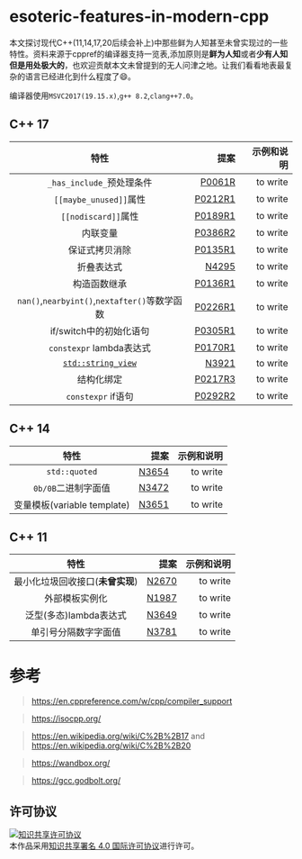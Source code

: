 # esoteric-features-in-modern-cpp
本文探讨现代C++(11,14,17,20后续会补上)中那些鲜为人知甚至未曾实现过的一些特性。资料来源于cppref的编译器支持一览表,添加原则是**鲜为人知**或者**少有人知但是用处极大的**，也欢迎贡献本文未曾提到的无人问津之地。让我们看看地表最复杂的语言已经进化到什么程度了:smile:。

编译器使用`MSVC2017(19.15.x)`,`g++ 8.2`,`clang++7.0`。

## C++ 17
| 特性 | 提案 | 示例和说明 |
| :------: | ------: | ------: |
| `_has_include_`预处理条件 | [P0061R](http://www.open-std.org/jtc1/sc22/wg21/docs/papers/2015/p0061r1.html) | to write |
| `[[maybe_unused]]`属性 | [P0212R1](http://www.open-std.org/jtc1/sc22/wg21/docs/papers/2016/p0212r1.pdf) | to write |
| `[[nodiscard]]`属性 | [P0189R1](http://www.open-std.org/jtc1/sc22/wg21/docs/papers/2016/p0189r1.pdf) | to write |
| 内联变量 | [P0386R2](http://www.open-std.org/jtc1/sc22/wg21/docs/papers/2016/p0386r2.pdf) | to write |
| 保证式拷贝消除 | [P0135R1](http://www.open-std.org/jtc1/sc22/wg21/docs/papers/2016/p0135r1.html) | to write |
| 折叠表达式 | [N4295](http://www.open-std.org/jtc1/sc22/wg21/docs/papers/2014/n4295.html) | to write |
| 构造函数继承 | [P0136R1](http://www.open-std.org/jtc1/sc22/wg21/docs/papers/2015/p0136r1.html) | to write |
| `nan()`,`nearbyint()`,`nextafter()`等数学函数| [P0226R1](http://www.open-std.org/jtc1/sc22/wg21/docs/papers/2016/p0226r1.pdf) | to write |
| if/switch中的初始化语句 | [P0305R1](http://www.open-std.org/jtc1/sc22/wg21/docs/papers/2016/p0305r1.html) | to write |
| `constexpr` lambda表达式 | [P0170R1](http://www.open-std.org/jtc1/sc22/wg21/docs/papers/2016/p0170r1.pdf) | to write |
| [`std::string_view`](https://en.cppreference.com/w/cpp/string/basic_string_view) | [N3921](http://www.open-std.org/jtc1/sc22/wg21/docs/papers/2014/n3921.html) | to write |
| 结构化绑定 | [P0217R3](http://www.open-std.org/jtc1/sc22/wg21/docs/papers/2016/p0217r3.html) | to write |
| `constexpr` if语句 | [P0292R2](http://www.open-std.org/jtc1/sc22/wg21/docs/papers/2016/p0292r2.html) | to write |

## C++ 14
| 特性 | 提案 | 示例和说明 |
| :------: | ------: | ------: |
| `std::quoted` | [N3654](http://www.open-std.org/jtc1/sc22/wg21/docs/papers/2013/n3654.html) | to write |
| `0b/0B`二进制字面值 | [N3472](http://www.open-std.org/jtc1/sc22/wg21/docs/papers/2012/n3472.pdf) | to write |
| 变量模板(variable template) |  [N3651](http://www.open-std.org/jtc1/sc22/wg21/docs/papers/2013/n3651.pdf) | to write |

## C++ 11
| 特性 | 提案 | 示例和说明 |
| :------: | ------: | ------: |
| 最小化垃圾回收接口(**未曾实现**) | [N2670](http://www.open-std.org/jtc1/sc22/wg21/docs/papers/2008/n2670.htm) | to write |
| 外部模板实例化 | [N1987](http://www.open-std.org/jtc1/sc22/wg21/docs/papers/2006/n1987.htm) | to write |
| 泛型(多态)lambda表达式 | [N3649](http://www.open-std.org/jtc1/sc22/wg21/docs/papers/2013/n3649.html) | to write |
| 单引号分隔数字字面值 | [N3781](http://www.open-std.org/jtc1/sc22/wg21/docs/papers/2013/n3781.pdf) | to write |

# 参考
> https://en.cppreference.com/w/cpp/compiler_support

> https://isocpp.org/

> https://en.wikipedia.org/wiki/C%2B%2B17 and https://en.wikipedia.org/wiki/C%2B%2B20

> https://wandbox.org/

> https://gcc.godbolt.org/

## 许可协议
<a rel="license" href="http://creativecommons.org/licenses/by/4.0/"><img alt="知识共享许可协议" style="border-width:0" src="https://i.creativecommons.org/l/by/4.0/88x31.png" /></a><br />本作品采用<a rel="license" href="http://creativecommons.org/licenses/by/4.0/">知识共享署名 4.0 国际许可协议</a>进行许可。
